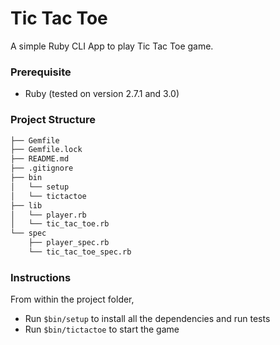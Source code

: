 # Tic Tac Toe
A simple Ruby CLI App to play Tic Tac Toe game.

### Prerequisite
* Ruby (tested on version 2.7.1 and 3.0)

### Project Structure

```bash
├── Gemfile
├── Gemfile.lock
├── README.md
├── .gitignore
├── bin
│   └── setup
│   └── tictactoe
├── lib
│   └── player.rb
│   └── tic_tac_toe.rb
└── spec
    ├── player_spec.rb
    └── tic_tac_toe_spec.rb
```

### Instructions
From within the project folder,
* Run `$bin/setup` to install all the dependencies and run tests
* Run `$bin/tictactoe` to start the game
